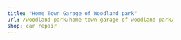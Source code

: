 ```yaml
---
title: "Home Town Garage of Woodland park"
url: /woodland-park/home-town-garage-of-woodland-park/
shop: car repair
---
```

